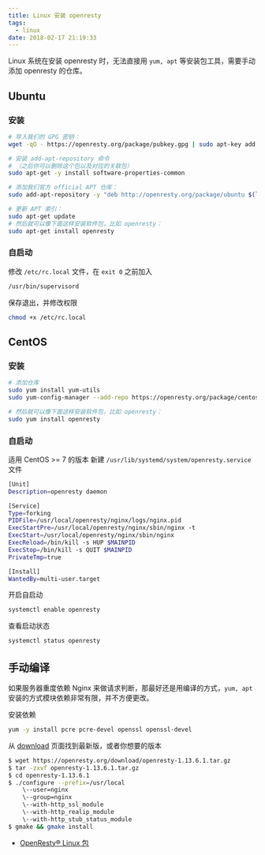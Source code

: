 ```yaml
---
title: Linux 安装 openresty
tags:
  - linux
date: 2018-02-17 21:19:33
---
```



Linux 系统在安装 openresty 时，无法直接用 `yum, apt` 等安装包工具，需要手动添加 openresty 的仓库。
<!-- more --><!-- toc -->
## Ubuntu
### 安装
```bash
# 导入我们的 GPG 密钥：
wget -qO - https://openresty.org/package/pubkey.gpg | sudo apt-key add -

# 安装 add-apt-repository 命令
# （之后你可以删除这个包以及对应的关联包）
sudo apt-get -y install software-properties-common

# 添加我们官方 official APT 仓库：
sudo add-apt-repository -y "deb http://openresty.org/package/ubuntu $(lsb_release -sc) main"

# 更新 APT 索引：
sudo apt-get update
# 然后就可以像下面这样安装软件包，比如 openresty：
sudo apt-get install openresty
```
### 自启动
修改 `/etc/rc.local` 文件，在 `exit 0` 之前加入
```bash
/usr/bin/supervisord
```
保存退出，并修改权限
```bash
chmod +x /etc/rc.local
```
## CentOS
### 安装
```bash
# 添加仓库
sudo yum install yum-utils
sudo yum-config-manager --add-repo https://openresty.org/package/centos/openresty.repo

# 然后就可以像下面这样安装软件包，比如 openresty：
sudo yum install openresty
```
### 自启动
适用 CentOS >= 7 的版本
新建 `/usr/lib/systemd/system/openresty.service` 文件
```bash
[Unit]
Description=openresty daemon

[Service]
Type=forking
PIDFile=/usr/local/openresty/nginx/logs/nginx.pid
ExecStartPre=/usr/local/openresty/nginx/sbin/nginx -t
ExecStart=/usr/local/openresty/nginx/sbin/nginx
ExecReload=/bin/kill -s HUP $MAINPID
ExecStop=/bin/kill -s QUIT $MAINPID
PrivateTmp=true

[Install]
WantedBy=multi-user.target
```
开启自启动
```bash
systemctl enable openresty
```
查看启动状态
```bash
systemctl status openresty
```

## 手动编译
如果服务器重度依赖 Nginx 来做请求判断，那最好还是用编译的方式，`yum, apt` 安装的方式模块依赖非常有限，并不方便更改。

安装依赖
```bash
yum -y install pcre pcre-devel openssl openssl-devel
```
从 [download](https://openresty.org/cn/download.html) 页面找到最新版，或者你想要的版本
```bash
$ wget https://openresty.org/download/openresty-1.13.6.1.tar.gz
$ tar -zxvf openresty-1.13.6.1.tar.gz
$ cd openresty-1.13.6.1
$ ./configure --prefix=/usr/local
    \--user=nginx
    \--group=nginx
    \--with-http_ssl_module
    \--with-http_realip_module
    \--with-http_stub_status_module
$ gmake && gmake install
```

- [OpenResty® Linux 包](https://openresty.org/cn/linux-packages.html)
